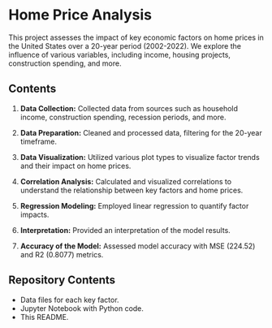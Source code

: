 # Home Price Analysis

This project assesses the impact of key economic factors on home prices in the United States over a 20-year period (2002-2022). We explore the influence of various variables, including income, housing projects, construction spending, and more.

## Contents

1. **Data Collection:** Collected data from sources such as household income, construction spending, recession periods, and more.

2. **Data Preparation:** Cleaned and processed data, filtering for the 20-year timeframe.

3. **Data Visualization:** Utilized various plot types to visualize factor trends and their impact on home prices.

4. **Correlation Analysis:** Calculated and visualized correlations to understand the relationship between key factors and home prices.

5. **Regression Modeling:** Employed linear regression to quantify factor impacts.

6. **Interpretation:** Provided an interpretation of the model results.

7. **Accuracy of the Model:** Assessed model accuracy with MSE (224.52) and R2 (0.8077) metrics.

## Repository Contents

- Data files for each key factor.
- Jupyter Notebook with Python code.
- This README.



